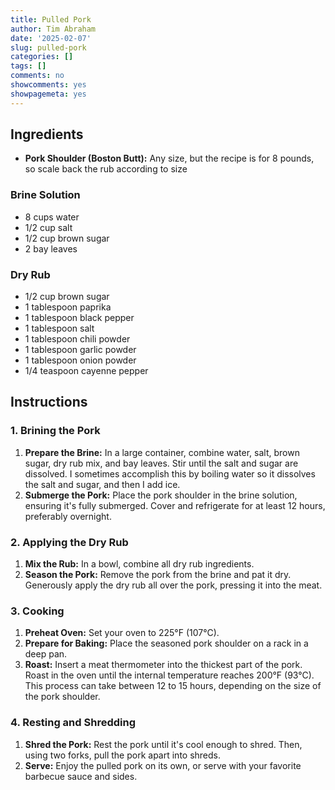```yaml
---
title: Pulled Pork
author: Tim Abraham
date: '2025-02-07'
slug: pulled-pork
categories: []
tags: []
comments: no
showcomments: yes
showpagemeta: yes
---
```


## Ingredients

- **Pork Shoulder (Boston Butt):** Any size, but the recipe is for 8 pounds, so scale back the rub according to size

### Brine Solution

- 8 cups water
- 1/2 cup salt
- 1/2 cup brown sugar
- 2 bay leaves

### Dry Rub

- 1/2 cup brown sugar
- 1 tablespoon paprika
- 1 tablespoon black pepper
- 1 tablespoon salt
- 1 tablespoon chili powder
- 1 tablespoon garlic powder
- 1 tablespoon onion powder
- 1/4 teaspoon cayenne pepper

## Instructions

### 1. Brining the Pork

1. **Prepare the Brine:** In a large container, combine water, salt, brown sugar, dry rub mix, and bay leaves. Stir until the salt and sugar are dissolved. I sometimes accomplish this by boiling water so it dissolves the salt and sugar, and then I add ice.
2. **Submerge the Pork:** Place the pork shoulder in the brine solution, ensuring it's fully submerged. Cover and refrigerate for at least 12 hours, preferably overnight.

### 2. Applying the Dry Rub

1. **Mix the Rub:** In a bowl, combine all dry rub ingredients.
2. **Season the Pork:** Remove the pork from the brine and pat it dry. Generously apply the dry rub all over the pork, pressing it into the meat.

### 3. Cooking 

1. **Preheat Oven:** Set your oven to 225°F (107°C).
2. **Prepare for Baking:** Place the seasoned pork shoulder on a rack in a deep pan.
3. **Roast:** Insert a meat thermometer into the thickest part of the pork. Roast in the oven until the internal temperature reaches 200°F (93°C). This process can take between 12 to 15 hours, depending on the size of the pork shoulder.

### 4. Resting and Shredding 

1. **Shred the Pork:** Rest the pork until it's cool enough to shred. Then, using two forks, pull the pork apart into shreds.
2. **Serve:** Enjoy the pulled pork on its own, or serve with your favorite barbecue sauce and sides.

